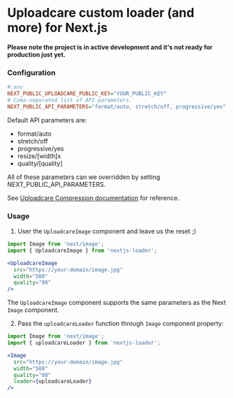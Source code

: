 # Uploadcare custom loader (and more) for Next.js

**Please note the project is in active development and it's not ready for production just yet.**

### Configuration

```ini
#.env
NEXT_PUBLIC_UPLOADCARE_PUBLIC_KEY="YOUR_PUBLIC_KEY"
# Coma-separated list of API parameters.
NEXT_PUBLIC_API_PARAMETERS="format/auto, stretch/off, progressive/yes"
```

Default API parameters are:
 - format/auto 
 - stretch/off 
 - progressive/yes 
 - resize/[width]x 
 - quality/[quality]

All of these parameters can we overridden by setting NEXT_PUBLIC_API_PARAMETERS.

See [Uploadcare Compression documentation](https://uploadcare.com/docs/transformations/image/compression/) for reference.

### Usage

1. User the `UploadcareImage` component and leave us the reset ;)
```jsx
import Image from 'next/image';
import { UploadcareImage } from 'nextjs-loader';

<UploadcareImage
  src="https://your-domain/image.jpg" 
  width="500" 
  quality="80"
/>
```
The `UploadcareImage` component supports the same parameters as the Next `Image` component.

2. Pass the `uploadcareLoader` function through `Image` component property:
```jsx
import Image from 'next/image';
import { uploadcareLoader } from 'nextjs-loader';

<Image 
  src="https://your-domain/image.jpg" 
  width="500" 
  quality="80"
  loader={uploadcareLoader} 
/>
```
